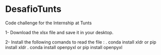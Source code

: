 # DesafioTunts
Code challenge for the Internship at Tunts

1- Download the xlsx file and save it in your desktop.

2- Install the following comands to read the file  : 
  . conda install xldr or pip install xldr
  . conda install openpyxl or pip install openpyxl
